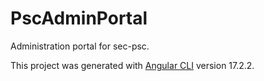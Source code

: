 <!--
Copyright (C) 2022-2023 Agence du Numérique en Santé (ANS) (https://esante.gouv.fr)

Licensed under the Apache License, Version 2.0 (the "License");
you may not use this file except in compliance with the License.
You may obtain a copy of the License at

        http://www.apache.org/licenses/LICENSE-2.0

Unless required by applicable law or agreed to in writing, software
distributed under the License is distributed on an "AS IS" BASIS,
WITHOUT WARRANTIES OR CONDITIONS OF ANY KIND, either express or implied.
See the License for the specific language governing permissions and
limitations under the License.
-->
# PscAdminPortal

Administration portal for sec-psc.

This project was generated with [Angular CLI](https://github.com/angular/angular-cli) version 17.2.2.

